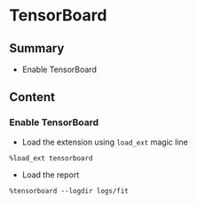 # TensorBoard

## Summary

- Enable TensorBoard

## Content

### Enable TensorBoard

- Load the extension using `load_ext` magic line

```shell
%load_ext tensorboard
```

- Load the report

```shell
%tensorboard --logdir logs/fit
```
